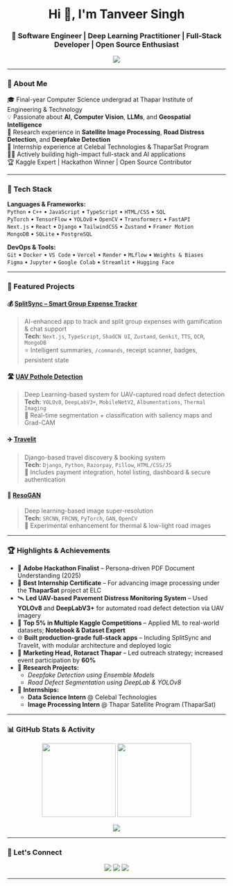 <!-- Hero Banner -->
<h1 align="center">Hi 👋, I'm Tanveer Singh</h1>
<h3 align="center">🚀 Software Engineer | Deep Learning Practitioner | Full-Stack Developer | Open Source Enthusiast</h3>

<p align="center">
  <img src="https://readme-typing-svg.demolab.com?font=Fira+Code&weight=500&duration=4000&pause=1000&color=00F7FF&center=true&vCenter=true&width=650&lines=Crafting+AI-powered+solutions+%F0%9F%A4%96;Building+real-time+apps+%F0%9F%92%BB;Empowering+vision+with+Deep+Learning+%F0%9F%93%B0;Researching+ML%2C+CV%2C+OCR%2C+Geospatial+Tech+%F0%9F%8C%8D" />
</p>

---

### 🌟 About Me

🎓 Final-year Computer Science undergrad at Thapar Institute of Engineering & Technology  
💡 Passionate about **AI**, **Computer Vision**, **LLMs**, and **Geospatial Intelligence**  
🔬 Research experience in **Satellite Image Processing**, **Road Distress Detection**, and **Deepfake Detection**  
💼 Internship experience at Celebal Technologies & ThaparSat Program  
🧑‍💻 Actively building high-impact full-stack and AI applications  
🏆 Kaggle Expert | Hackathon Winner | Open Source Contributor

---

### 🔧 Tech Stack

**Languages & Frameworks:**  
`Python` • `C++` • `JavaScript` • `TypeScript` • `HTML/CSS` • `SQL`  
`PyTorch` • `TensorFlow` • `YOLOv8` • `OpenCV` • `Transformers` • `FastAPI`  
`Next.js` • `React` • `Django` • `TailwindCSS` • `Zustand` • `Framer Motion`  
`MongoDB` • `SQLite` • `PostgreSQL`

**DevOps & Tools:**  
`Git` • `Docker` • `VS Code` • `Vercel` • `Render` • `MLflow` • `Weights & Biases`  
`Figma` • `Jupyter` • `Google Colab` • `Streamlit` • `Hugging Face`

---

### 📌 Featured Projects

#### 💰 [SplitSync  – Smart Group Expense Tracker](https://github.com/tanveerbedi/SplitSync)
> AI-enhanced app to track and split group expenses with gamification & chat support  
**Tech:** `Next.js`, `TypeScript`, `ShadCN UI`, `Zustand`, `Genkit`, `TTS`, `OCR`, `MongoDB`  
⭐ Intelligent summaries, `/commands`, receipt scanner, badges, persistent state

#### 🛣️ [UAV Pothole Detection](https://github.com/tanveerbedi/UAV_Pothole_Detection)
> Deep Learning-based system for UAV-captured road defect detection  
**Tech:** `YOLOv8`, `DeepLabV3+`, `MobileNetV2`, `Albumentations`, `Thermal Imaging`  
📍 Real-time segmentation + classification with saliency maps and Grad-CAM



#### ✈️ [Travelit](https://github.com/tanveerbedi/Travelit)
> Django-based travel discovery & booking system  
**Tech:** `Django`, `Python`, `Razorpay`, `Pillow`, `HTML/CSS/JS`  
🧳 Includes payment integration, hotel listing, dashboard & secure authentication

#### 🧠 [ResoGAN](https://github.com/tanveerbedi/ResoGAN)
> Deep learning-based image super-resolution  
**Tech:** `SRCNN`, `FRCNN`, `PyTorch`, `GAN`, `OpenCV`  
🎯 Experimental enhancement for thermal & low-light road images

---

### 🏆 Highlights & Achievements

- 🥇 **Adobe Hackathon Finalist** – Persona-driven PDF Document Understanding (2025)
- 🏅 **Best Internship Certificate** – For advancing image processing under the **ThaparSat** project at ELC
- 🛰️ **Led UAV-based Pavement Distress Monitoring System** – Used **YOLOv8** and **DeepLabV3+** for automated road defect detection via UAV imagery
- 🥈 **Top 5% in Multiple Kaggle Competitions** – Applied ML to real-world datasets; **Notebook & Dataset Expert**
- 🌐 **Built production-grade full-stack apps** – Including SplitSync and Travelit, with modular architecture and deployed logic
- 📢 **Marketing Head, Rotaract Thapar** – Led outreach strategy; increased event participation by **60%**
- 📘 **Research Projects:**  
  - *Deepfake Detection using Ensemble Models*  
  - *Road Defect Segmentation using DeepLab & YOLOv8*
- 💼 **Internships:**  
  - **Data Science Intern** @ Celebal Technologies
  - **Image Processing Intern** @ Thapar Satellite Program (ThaparSat)

---

### 📊 GitHub Stats & Activity

<p align="center">
  <img src="https://github-readme-stats.vercel.app/api?username=tanveerbedi&show_icons=true&theme=tokyonight&hide_border=true&count_private=true" height="170"/>
  <img src="https://github-readme-stats.vercel.app/api/top-langs/?username=tanveerbedi&layout=compact&theme=tokyonight&hide_border=true" height="170"/>
</p>

<p align="center">
  <img src="https://github-readme-activity-graph.vercel.app/graph?username=tanveerbedi&theme=tokyo-night&area=true" />
</p>

---

### 🤝 Let's Connect

<p align="center">
  <a href="https://www.linkedin.com/in/tanveer-singh-bedi-a8b811177/"><img src="https://img.shields.io/badge/-Tanveer%20Singh-blue?style=for-the-badge&logo=Linkedin&logoColor=white&link=https://www.linkedin.com/in/tanveer-singh-bedi-a8b811177/"/></a>
  <a href="mailto:tsbedi2604@gmail.com"><img src="https://img.shields.io/badge/Gmail-D14836?style=for-the-badge&logo=gmail&logoColor=white"/></a>
  <a href="https://github.com/tanveerbedi"><img src="https://img.shields.io/badge/GitHub-000?style=for-the-badge&logo=github&logoColor=white"/></a>
</p>

---
